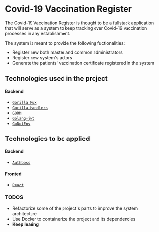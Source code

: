 # Covid-19 Vaccination Register

The Covid-19 Vaccination Register is thought to be a fullstack application that
will serve as a system to keep tracking over Covid-19 vaccination processes in
any establishment.

The system is meant to provide the following fuctionalities:
* Register new both master and common administrators
* Register new system's actors
* Generate the patients' vaccination certificate registered in the system

## Technologies used in the project
#### Backend
- [`Gorilla Mux`](https://github.com/gorilla/mux)
- [`Gorilla Handlers`](https://github.com/gorilla/handlers)
- [`GORM`](https://github.com/go-gorm/gorm)
- [`Golang-jwt`](https://github.com/golang-jwt/jwt)
- [`GoDotEnv`](https://github.com/joho/godotenv)

## Technologies to be applied
#### Backend
- [`Authboss`](https://github.com/volatiletech/authboss)

#### Fronted
- [`React`](https://github.com/facebook/react)

### TODOS
 - Refactorize some of the project's parts to improve the system architecture
 - Use Docker to containerize the project and its dependencies
 - **Keep learing**
